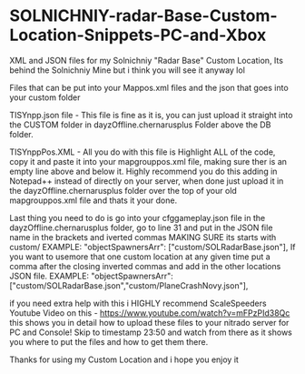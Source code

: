 # SOLNICHNIY-radar-Base-Custom-Location-Snippets-PC-and-Xbox
XML and JSON files for my Solnichniy "Radar Base" Custom Location, Its behind the Solnichniy Mine but i think you will see it anyway lol

Files that can be put into your Mappos.xml files and the json that goes into your custom folder

TISYnpp.json file - This file is fine as it is, you can just upload it straight into the CUSTOM folder in dayzOffline.chernarusplus Folder above the DB folder.

TISYnppPos.XML - All you do with this file is Highlight ALL of the code, copy it and paste it into your mapgrouppos.xml file, making sure ther is an empty line above and below it. Highly recommend you do this adding in Notepad++ instead of directly on your server, when done just upload it in the dayzOffline.chernarusplus folder over the top of your old mapgrouppos.xml file and thats it your done.

Last thing you need to do is go into your cfggameplay.json file in the dayzOffline.chernarusplus folder, go to line 31 and put in the JSON file name in the brackets and iverted commas MAKING SURE its starts with custom/ EXAMPLE: "objectSpawnersArr": ["custom/SOLRadarBase.json"], If you want to usemore that one custom location at any given time put a comma after the closing inverted commas and add in the other locations JSON file. EXAMPLE: "objectSpawnersArr": ["custom/SOLRadarBase.json","custom/PlaneCrashNovy.json"],

if you need extra help with this i HIGHLY recommend ScaleSpeeders Youtube Video on this - https://www.youtube.com/watch?v=mFPzPId38Qc this shows you in detail how to upload these files to your nitrado server for PC and Console! Skip to timestamp 23:50 and watch from there as it shows you where to put the files and how to get them there.

Thanks for using my Custom Location and i hope you enjoy it
